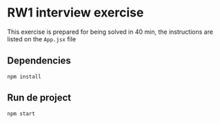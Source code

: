 # RW1 interview exercise

This exercise is prepared for being solved in 40 min, the instructions are listed on the `App.jsx` file

## Dependencies 

`npm install`

## Run de project

`npm start`
